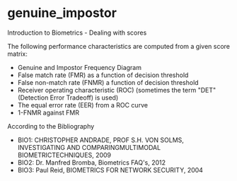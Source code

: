 genuine_impostor
================

Introduction to Biometrics - Dealing with scores


The following performance characteristics are computed from a given
score matrix:
* Genuine and Impostor Frequency Diagram
* False match rate (FMR) as a function of decision threshold
* False non-match rate (FNMR) a function of decision threshold
* Receiver operating characteristic (ROC) (sometimes the term "DET" (Detection Error Tradeoff) is used)
* The equal error rate (EER) from a ROC curve 
* 1-FNMR against FMR


According to the Bibliography

* BIO1: CHRISTOPHER ANDRADE, PROF S.H. VON SOLMS, INVESTIGATING AND COMPARINGMULTIMODAL BIOMETRICTECHNIQUES, 2009
* BIO2: Dr. Manfred Bromba, Biometrics FAQ's, 2012
* BIO3: Paul Reid, BIOMETRICS FOR NETWORK SECURITY, 2004
